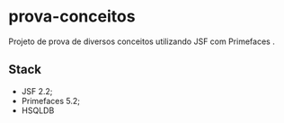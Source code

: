 # prova-conceitos

Projeto de prova de diversos conceitos utilizando JSF com Primefaces .


## Stack

* JSF 2.2;
* Primefaces 5.2;
* HSQLDB

